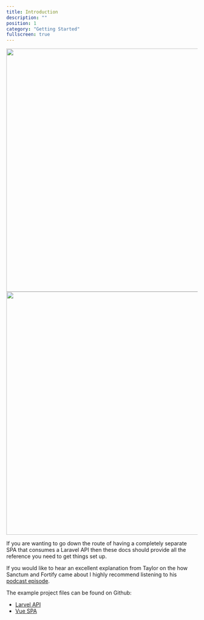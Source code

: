 ```yaml
---
title: Introduction
description: ""
position: 1
category: "Getting Started"
fullscreen: true
---
```


<img src="/preview.png" class="light-img" width="1280" height="640" alt=""/>
<img src="/preview-dark.png" class="dark-img" width="1280" height="640" alt=""/>

If you are wanting to go down the route of having a completely separate SPA that consumes a Laravel API then these docs should provide all the reference you need to get things set up.

If you would like to hear an excellent explanation from Taylor on the how Sanctum and Fortify came about I highly recommend listening to his [podcast episode](https://blog.laravel.com/laravel-snippet-25-ecosystem-discussion-auth-recap-passport-sanctum).

The example project files can be found on Github:

- [Larvel API](https://github.com/garethredfern/laravel-api)
- [Vue SPA](https://github.com/garethredfern/laravel-vue)

